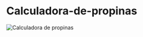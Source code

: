 # Calculadora-de-propinas

![Calculadora de propinas](https://user-images.githubusercontent.com/57246901/85931054-ab326300-b897-11ea-8898-d5f76024b2aa.png)
